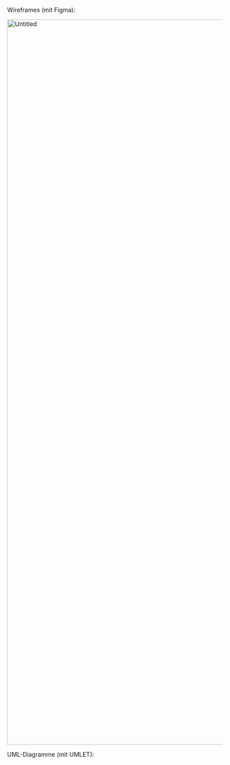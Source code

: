 Wireframes (mit Figma):

<img width="1696" alt="Untitled" src="https://github.com/user-attachments/assets/1b6ee41d-9368-41a6-b3b4-b6dac1a1217c" />


UML-Diagramme (mit UMLET):

